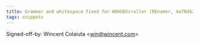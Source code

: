 ```yaml
---
title: Grammar and whitespace fixed for WOHUDScroller (REnamer, 4a70d42)
tags: snippets
---
```


Signed-off-by: Wincent Colaiuta &lt;win@wincent.com&gt;
